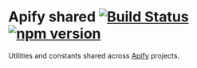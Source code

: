 # Apify shared [![Build Status](https://travis-ci.com/apifytech/apify-shared-js.svg)](https://travis-ci.com/apifytech/apify-shared-js) [![npm version](https://badge.fury.io/js/apify-shared.svg)](http://badge.fury.io/js/apify-shared)

Utilities and constants shared across <a href="https://www.apify.com">Apify</a> projects.
